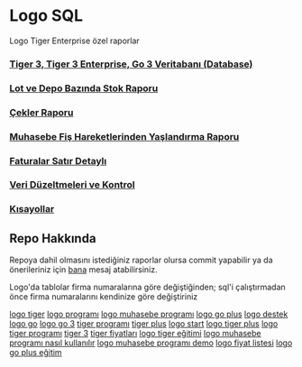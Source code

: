 # Logo SQL
Logo Tiger Enterprise özel raporlar

### [Tiger 3, Tiger 3 Enterprise, Go 3 Veritabanı (Database)](Tablo%20Açıklamaları%20Yeni)
### [Lot ve Depo Bazında Stok Raporu](lot_depo_rapor.sql "Logo Tiger Enterprise özel rapor - Lot ve Depo Bazında Stok")
### [Çekler Raporu](cekler.sql "Logo Muhasebe Programı Çekler Raporu")
### [Muhasebe Fiş Hareketlerinden Yaşlandırma Raporu](Borc%20Yaslandirma "Logo Tiger Muhasebe Programı Borç Yaşlandırma")
### [Faturalar Satır Detaylı](Faturalar%20Sat%C4%B1r%20Detayl%C4%B1 "Satır Bazında Fatura Detay İndirilecek KDV")
### [Veri Düzeltmeleri ve Kontrol](Veri%20D%C3%BCzeltmeleri "Veri düzeltmeleri ve kontrol")
### [Kısayollar](kisayollar.MD "Kısayollar")



## Repo Hakkında
Repoya dahil olmasını istediğiniz raporlar olursa commit yapabilir ya da önerileriniz için [bana](https://facebook.com/ugurozpinar) mesaj atabilirsiniz.

Logo'da tablolar firma numaralarına göre değiştiğinden; sql'i çalıştırmadan önce firma numaralarını kendinize göre değiştiriniz



[logo tiger](https://ugurozpinar.github.io/Logo/ "logo tiger")
[logo programı](https://ugurozpinar.github.io/Logo/ "logo programı")
[logo muhasebe programı](https://ugurozpinar.github.io/Logo/ "logo muhasebe programı")
[logo go plus](https://ugurozpinar.github.io/Logo/ "logo go plus")
[logo destek](https://ugurozpinar.github.io/Logo/ "logo destek")
[logo go](https://ugurozpinar.github.io/Logo/ "logo go")
[logo go 3](https://ugurozpinar.github.io/Logo/ "logo go 3")
[tiger programı](https://ugurozpinar.github.io/Logo/ "tiger programı")
[tiger plus](https://ugurozpinar.github.io/Logo/ "tiger plus")
[logo start](https://ugurozpinar.github.io/Logo/ "logo start")
[logo tiger plus](https://ugurozpinar.github.io/Logo/ "logo tiger plus")
[logo tiger programı](https://ugurozpinar.github.io/Logo/ "logo tiger programı")
[tiger 3](https://ugurozpinar.github.io/Logo/ "tiger 3")
[tiger fiyatları](https://ugurozpinar.github.io/Logo/ "tiger fiyatları")
[logo tiger eğitimi](https://ugurozpinar.github.io/Logo/ "logo tiger eğitimi")
[logo muhasebe programı nasıl kullanılır](https://ugurozpinar.github.io/Logo/ "logo muhasebe programı nasıl kullanılır")
[logo muhasebe programı demo](https://ugurozpinar.github.io/Logo/ "logo muhasebe programı demo")
[logo fiyat listesi](https://ugurozpinar.github.io/Logo/ "logo fiyat listesi")
[logo go plus eğitim](https://ugurozpinar.github.io/Logo/ "logo go plus eğitim")
